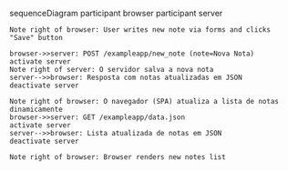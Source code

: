 sequenceDiagram
    participant browser
    participant server

    Note right of browser: User writes new note via forms and clicks "Save" button
    
    browser->>server: POST /exampleapp/new_note (note=Nova Nota)
    activate server
    Note right of server: O servidor salva a nova nota
    server-->>browser: Resposta com notas atualizadas em JSON
    deactivate server

    Note right of browser: O navegador (SPA) atualiza a lista de notas dinamicamente
    browser->>server: GET /exampleapp/data.json
    activate server
    server-->>browser: Lista atualizada de notas em JSON
    deactivate server

    Note right of browser: Browser renders new notes list
